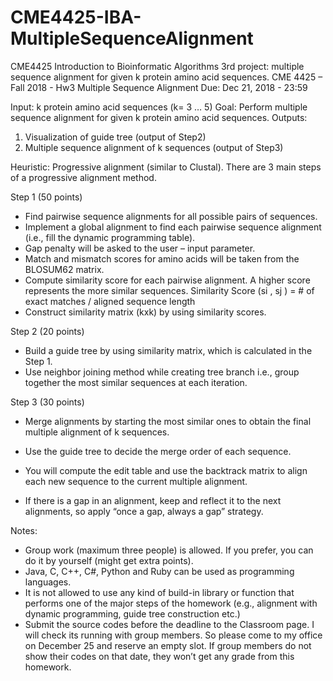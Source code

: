 # CME4425-IBA-MultipleSequenceAlignment
CME4425 Introduction to Bioinformatic Algorithms 3rd project: multiple sequence alignment for given k protein amino acid sequences.
CME 4425 – Fall 2018 - Hw3
Multiple Sequence Alignment 
Due: Dec 21, 2018 - 23:59 

Input:  k protein amino acid sequences (k= 3 … 5)
Goal: Perform multiple sequence alignment for given k protein amino acid sequences.
Outputs: 
1. Visualization of guide tree (output of Step2) 
2. Multiple sequence alignment of k sequences (output of Step3)

Heuristic: Progressive alignment (similar to Clustal). 
There are 3 main steps of a progressive alignment method.

Step 1 (50 points)
- Find pairwise sequence alignments for all possible pairs of sequences.
- Implement a global alignment to find each pairwise sequence alignment (i.e., fill the dynamic programming table).
- Gap penalty will be asked to the user – input parameter.
- Match and mismatch scores for amino acids will be taken from the BLOSUM62 matrix.
- Compute similarity score for each pairwise alignment. A higher score represents the more similar sequences.
Similarity Score (si , sj ) =  # of exact matches / aligned sequence length
- Construct similarity matrix (kxk) by using similarity scores.

Step 2 (20 points)
- Build a guide tree by using similarity matrix, which is calculated in the Step 1.
- Use neighbor joining method while creating tree branch i.e., group together the most similar sequences at each iteration. 

Step 3 (30 points)

- Merge alignments by starting the most similar ones to obtain the final multiple alignment of k sequences.

- Use the guide tree to decide the merge order of each sequence.

- You will compute the edit table and use the backtrack matrix to align each new sequence to the current multiple alignment.

- If there is a gap in an alignment, keep and reflect it to the next alignments, so apply “once a gap, always a gap” strategy.

Notes:
- Group work (maximum three people) is allowed. If you prefer, you can do it by yourself (might get extra points).
- Java, C, C++, C#, Python and Ruby can be used as programming languages.
- It is not allowed to use any kind of build-in library or function that performs one of the major steps of the homework (e.g., alignment with dynamic programming, guide tree construction etc.)
- Submit the source codes before the deadline to the Classroom page. I will check its running with group members. So please come to my office on December 25 and reserve an empty slot. If group members do not show their codes on that date, they won’t get any grade from this homework.
